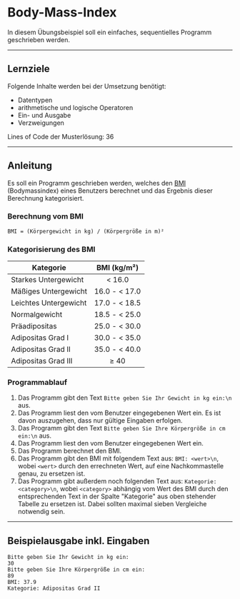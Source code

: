 # Body-Mass-Index

In diesem Übungsbeispiel soll ein einfaches, sequentielles Programm geschrieben werden.

---

## Lernziele

Folgende Inhalte werden bei der Umsetzung benötigt:
  - Datentypen
  - arithmetische und logische Operatoren
  - Ein- und Ausgabe
  - Verzweigungen

Lines of Code der Musterlösung: 36

---

## Anleitung

Es soll ein Programm geschrieben werden, welches den [BMI](https://de.wikipedia.org/wiki/Body-Mass-Index) (Bodymassindex) eines Benutzers berechnet und das Ergebnis dieser Berechnung kategorisiert.

### Berechnung vom BMI

```
BMI = (Körpergewicht in kg) / (Körpergröße in m)²
```

### Kategorisierung des BMI

| Kategorie	              | BMI (kg/m²) 	|
| ----------------------- | :-----------: |
| Starkes Untergewicht  	| < 16.0 	      |
| Mäßiges Untergewicht  	| 16.0 - < 17.0	|
| Leichtes Untergewicht 	| 17.0 - < 18.5	|
| Normalgewicht	          | 18.5 - < 25.0	|
| Präadipositas	          | 25.0 - < 30.0	|
| Adipositas Grad I	      | 30.0 - < 35.0	|
| Adipositas Grad II	    | 35.0 - < 40.0	|
| Adipositas Grad III	    | ≥ 40    	    |

### Programmablauf

1. Das Programm gibt den Text `Bitte geben Sie Ihr Gewicht in kg ein:\n` aus.
2. Das Programm liest den vom Benutzer eingegebenen Wert ein. Es ist davon auszugehen, dass nur gültige Eingaben erfolgen.
3. Das Programm gibt den Text `Bitte geben Sie Ihre Körpergröße in cm ein:\n` aus.
4. Das Programm liest den vom Benutzer eingegebenen Wert ein.
5. Das Programm berechnet den BMI.
6. Das Programm gibt den BMI mit folgendem Text aus: `BMI: <wert>\n`, wobei `<wert>` durch den errechneten Wert, auf eine Nachkommastelle genau, zu ersetzen ist.
7. Das Programm gibt außerdem noch folgenden Text aus: `Kategorie: <category>\n`, wobei `<category>` abhängig vom Wert des BMI durch den entsprechenden Text in der Spalte "Kategorie" aus oben stehender Tabelle zu ersetzen ist. Dabei sollten maximal sieben Vergleiche notwendig sein.

---

## Beispielausgabe inkl. Eingaben

```
Bitte geben Sie Ihr Gewicht in kg ein:
30
Bitte geben Sie Ihre Körpergröße in cm ein:
89
BMI: 37.9
Kategorie: Adipositas Grad II
```
